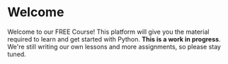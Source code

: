 # Welcome

Welcome to our FREE Course! This platform will give you the material required to learn and get started with Python. **This is a work in progress**. We're still writing our own lessons and more assignments, so please stay tuned.
